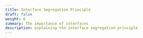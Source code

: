 ```yaml
---
title: Interface Segregation Principle
draft: false
weight: 6
summary: The importance of interfaces
description: explaining the interface segregation principle
---
```

